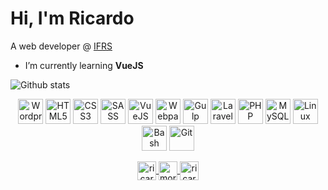 # Hi, I'm Ricardo

A web developer @ [IFRS](https://github.com/IFRS)

- I’m currently learning **VueJS**

![Github stats](https://github-readme-stats.vercel.app/api?username=ricardomoro)

<p align="center">
  <img src="https://devicons.github.io/devicon/devicon.git/icons/wordpress/wordpress-original.svg" alt="Wordpress" width="40" height="40"/>
  <img src="https://devicons.github.io/devicon/devicon.git/icons/html5/html5-original-wordmark.svg" alt="HTML5" width="40" height="40"/>
  <img src="https://devicons.github.io/devicon/devicon.git/icons/css3/css3-original-wordmark.svg" alt="CSS3" width="40" height="40"/>
  <img src="https://devicons.github.io/devicon/devicon.git/icons/sass/sass-original.svg" alt="SASS" width="40" height="40"/>
  <img src="https://devicons.github.io/devicon/devicon.git/icons/vuejs/vuejs-original-wordmark.svg" alt="VueJS" width="40" height="40"/>
  <img src="https://devicons.github.io/devicon/devicon.git/icons/webpack/webpack-original.svg" alt="Webpack" width="40" height="40"/>
  <img src="https://devicons.github.io/devicon/devicon.git/icons/gulp/gulp-plain.svg" alt="Gulp" width="40" height="40"/>
  <img src="https://devicons.github.io/devicon/devicon.git/icons/laravel/laravel-plain-wordmark.svg" alt="Laravel" width="40" height="40"/>
  <img src="https://devicons.github.io/devicon/devicon.git/icons/php/php-original.svg" alt="PHP" width="40" height="40"/>
  <img src="https://devicons.github.io/devicon/devicon.git/icons/mysql/mysql-original-wordmark.svg" alt="MySQL" width="40" height="40"/>
  <img src="https://devicons.github.io/devicon/devicon.git/icons/linux/linux-original.svg" alt="Linux" width="40" height="40"/>
  <img src="https://www.vectorlogo.zone/logos/gnu_bash/gnu_bash-icon.svg" alt="Bash" width="40" height="40"/>
  <img src="https://devicons.github.io/devicon/devicon.git/icons/git/git-plain.svg" alt="Git" width="40" height="40"/>
</p>

<p align="center">
  <a href="https://twitter.com/ricardomoro85" target="blank">
    <img align="center" src="https://cdn.jsdelivr.net/npm/simple-icons@3.0.1/icons/twitter.svg" alt="ricardomoro85" height="30" width="30" />
  </a>
  <a href="https://fb.com/moro.ricardo" target="blank">
    <img align="center" src="https://cdn.jsdelivr.net/npm/simple-icons@3.0.1/icons/facebook.svg" alt="moro.ricardo" height="30" width="30" />
  </a>
  <a href="https://instagram.com/ricardomoro85" target="blank">
    <img align="center" src="https://cdn.jsdelivr.net/npm/simple-icons@3.0.1/icons/instagram.svg" alt="ricardomoro85" height="30" width="30" />
  </a>
</p>
